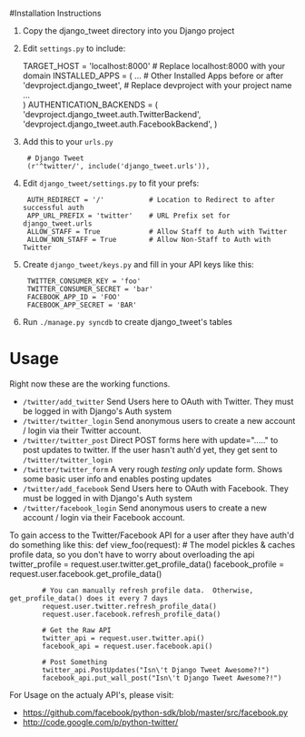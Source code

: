 #Installation Instructions
1. Copy the django_tweet directory into you Django project
2. Edit `settings.py` to include:

    TARGET_HOST = 'localhost:8000'    # Replace localhost:8000 with your domain
    INSTALLED_APPS = (
        ...                           # Other Installed Apps before or after
        'devproject.django_tweet',    # Replace devproject with your project name
        ...                           
    )
    AUTHENTICATION_BACKENDS = (
        'devproject.django_tweet.auth.TwitterBackend',
	'devproject.django_tweet.auth.FacebookBackend',
    )		

3. Add this to your `urls.py`

        # Django Tweet
        (r'^twitter/', include('django_tweet.urls')),

4. Edit `django_tweet/settings.py` to fit your prefs:

        AUTH_REDIRECT = '/'           # Location to Redirect to after successful auth
        APP_URL_PREFIX = 'twitter'    # URL Prefix set for django_tweet.urls
        ALLOW_STAFF = True            # Allow Staff to Auth with Twitter
        ALLOW_NON_STAFF = True        # Allow Non-Staff to Auth with Twitter

5. Create `django_tweet/keys.py` and fill in your API keys like this:

        TWITTER_CONSUMER_KEY = 'foo'
        TWITTER_CONSUMER_SECRET = 'bar'
        FACEBOOK_APP_ID = 'FOO'
        FACEBOOK_APP_SECRET = 'BAR'

6. Run `./manage.py syncdb` to create django_tweet's tables
	
# Usage
Right now these are the working functions.

*  `/twitter/add_twitter` Send Users here to OAuth with Twitter.  They must be logged in with Django's Auth system
*  `/twitter/twitter_login` Send anonymous users to create a new account / login via their Twitter account.
*  `/twitter/twitter_post` Direct POST forms here with update="....." to post updates to twitter. If the user hasn't auth'd yet, they get sent to `/twitter/twitter_login`
*  `/twitter/twitter_form` A very rough *testing only* update form. Shows some basic user info and enables posting updates
*  `/twitter/add_facebook` Send Users here to OAuth with Facebook.  They must be logged in with Django's Auth system
*  `/twitter/facebook_login` Send anonymous users to create a new account / login via their Facebook account.

To gain access to the Twitter/Facebook API for a user after they have auth'd do something like this:
        def view_foo(request):
		    # The model pickles & caches profile data, so you don't have to worry about overloading the api
		    twitter_profile = request.user.twitter.get_profile_data()
			facebook_profile = request.user.facebook.get_profile_data()
			
			# You can manually refresh profile data.  Otherwise, get_profile_data() does it every 7 days
			request.user.twitter.refresh_profile_data()
			request.user.facebook.refresh_profile_data()
			
			# Get the Raw API
            twitter_api = request.user.twitter.api()
			facebook_api = request.user.facebook.api()
            
            # Post Something
			twitter_api.PostUpdates("Isn\'t Django Tweet Awesome?!")
			facebook_api.put_wall_post("Isn\'t Django Tweet Awesome?!")
			
For Usage on the actualy API's, please visit:

*  https://github.com/facebook/python-sdk/blob/master/src/facebook.py
*  http://code.google.com/p/python-twitter/